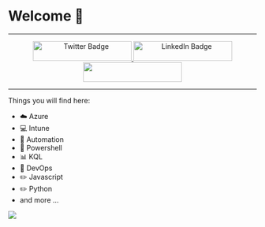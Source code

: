 # Welcome 👋

---

<div align="center">
    <a href="https://twitter.com/UgurKocDe" target="_blank">
    <img src="https://img.shields.io/badge/Follow on Twitter-black?style=for-the-badge&logo=x&logoColor=white" alt="Twitter Badge" style="width: 200px; height: 40px;" />
  </a>
  <a href="https://www.linkedin.com/in/ugurkocde/" target="_blank">
    <img src="https://img.shields.io/badge/Connect on LinkedIn-blue?style=for-the-badge&logo=linkedin&logoColor=white" alt="LinkedIn Badge" style="width: 200px; height: 40px;" />
  </a>

  <a href="https://www.buymeacoffee.com/ugurkocde">
    <img src="https://img.buymeacoffee.com/button-api/?text=Buy me a coffee&emoji=☕&slug=ugurkocde&button_colour=FFDD00&font_colour=000000&font_family=Cookie&outline_colour=000000&coffee_colour=ffffff" style="width: 200px; height: 40px;" />
  </a>
</div>

---

Things you will find here:

- :cloud: Azure
- :computer: Intune
- :blue_car: Automation
- :shell: Powershell
- :bar_chart: KQL
- :wrench: DevOps
- :pencil2: Javascript
- :pencil2: Python
- and more ...



![](https://komarev.com/ghpvc/?username=ugurukocde&color=grey&style=for-the-badge)

